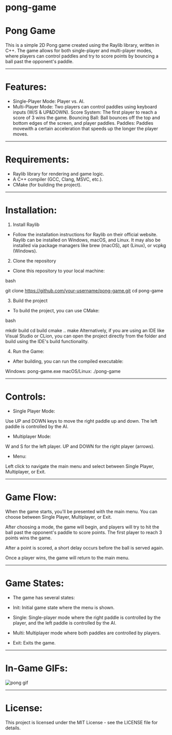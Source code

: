 # pong-game
# Pong Game

This is a simple 2D Pong game created using the Raylib library, written in C++. The game allows for both single-player and multi-player modes, where players can control paddles and try to score points by bouncing a ball past the opponent's paddle.
____________________
# Features:

- Single-Player Mode: Player vs. AI.
- Multi-Player Mode: Two players can control paddles using keyboard inputs (W/S & UP&DOWN).
Score System: The first player to reach a score of 3 wins the game.
Bouncing Ball: Ball bounces off the top and bottom edges of the screen, and player paddles.
Paddles: Paddles movewith a certain acceleration that speeds up the longer the player moves.
____________________
# Requirements:

- Raylib library for rendering and game logic.
- A C++ compiler (GCC, Clang, MSVC, etc.).
- CMake (for building the project).
____________________
# Installation:

1. Install Raylib
- Follow the installation instructions for Raylib on their official website. Raylib can be installed on Windows, macOS, and Linux. It may also be installed via package managers like brew (macOS), apt (Linux), or vcpkg (Windows).

2. Clone the repository
- Clone this repository to your local machine:

bash

git clone https://github.com/your-username/pong-game.git
cd pong-game

3. Build the project
- To build the project, you can use CMake:

bash

mkdir build
cd build
cmake ..
make
Alternatively, if you are using an IDE like Visual Studio or CLion, you can open the project directly from the folder and build using the IDE's build functionality.

4. Run the Game:
- After building, you can run the compiled executable:

Windows: pong-game.exe
macOS/Linux: ./pong-game
____________________
# Controls:

- Single Player Mode:

Use UP and DOWN keys to move the right paddle up and down.
The left paddle is controlled by the AI.

- Multiplayer Mode:

W and S for the left player.
UP and DOWN for the right player (arrows).

- Menu:

Left click to navigate the main menu and select between Single Player, Multiplayer, or Exit.
____________________
# Game Flow:

When the game starts, you'll be presented with the main menu.
You can choose between Single Player, Multiplayer, or Exit.

After choosing a mode, the game will begin, and players will try to hit the ball past the opponent's paddle to score points.
The first player to reach 3 points wins the game.

After a point is scored, a short delay occurs before the ball is served again.

Once a player wins, the game will return to the main menu.
____________________
# Game States:

- The game has several states:

- Init: Initial game state where the menu is shown.
- Single: Single-player mode where the right paddle is controlled by the player, and the left paddle is controlled by the AI.
- Multi: Multiplayer mode where both paddles are controlled by players.
- Exit: Exits the game.
____________________
# In-Game GIFs:

![pong gif](https://github.com/user-attachments/assets/fce4cc0b-8569-45f3-a3d0-6c18bc05dfb3)
____________________
# License:

This project is licensed under the MIT License - see the LICENSE file for details.
